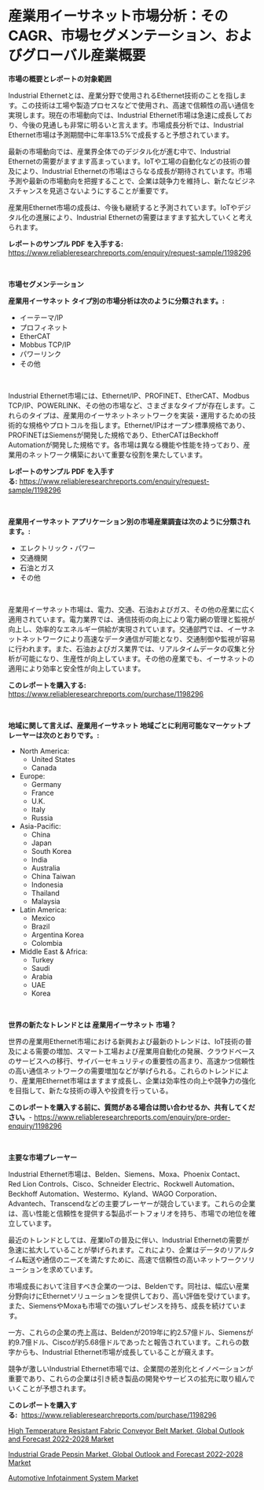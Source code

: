 <p><h1>産業用イーサネット市場分析：そのCAGR、市場セグメンテーション、およびグローバル産業概要</h1></p><p><strong>市場の概要とレポートの対象範囲</strong></p>
<p><p>Industrial Ethernetとは、産業分野で使用されるEthernet技術のことを指します。この技術は工場や製造プロセスなどで使用され、高速で信頼性の高い通信を実現します。現在の市場動向では、Industrial Ethernet市場は急速に成長しており、今後の見通しも非常に明るいと言えます。市場成長分析では、Industrial Ethernet市場は予測期間中に年率13.5%で成長すると予想されています。</p><p>最新の市場動向では、産業界全体でのデジタル化が進む中で、Industrial Ethernetの需要がますます高まっています。IoTや工場の自動化などの技術の普及により、Industrial Ethernetの市場はさらなる成長が期待されています。市場予測や最新の市場動向を把握することで、企業は競争力を維持し、新たなビジネスチャンスを見逃さないようにすることが重要です。</p><p>産業用Ethernet市場の成長は、今後も継続すると予測されています。IoTやデジタル化の進展により、Industrial Ethernetの需要はますます拡大していくと考えられます。</p></p>
<p><strong>レポートのサンプル PDF を入手する:</strong> <a href="https://www.reliableresearchreports.com/enquiry/request-sample/1198296">https://www.reliableresearchreports.com/enquiry/request-sample/1198296</a></p>
<p>&nbsp;</p>
<p><strong>市場セグメンテーション</strong></p>
<p><strong>産業用イーサネット タイプ別の市場分析は次のように分類されます。:</strong></p>
<p><ul><li>イーテーマ/IP</li><li>プロフィネット</li><li>EtherCAT</li><li>Mobbus TCP/IP</li><li>パワーリンク</li><li>その他</li></ul></p>
<p>&nbsp;</p>
<p><p>Industrial Ethernet市場には、Ethernet/IP、PROFINET、EtherCAT、Modbus TCP/IP、POWERLINK、その他の市場など、さまざまなタイプが存在します。これらのタイプは、産業用のイーサネットネットワークを実装・運用するための技術的な規格やプロトコルを指します。Ethernet/IPはオープン標準規格であり、PROFINETはSiemensが開発した規格であり、EtherCATはBeckhoff Automationが開発した規格です。各市場は異なる機能や性能を持っており、産業用のネットワーク構築において重要な役割を果たしています。</p></p>
<p><strong>レポートのサンプル PDF を入手する:</strong>&nbsp;<a href="https://www.reliableresearchreports.com/enquiry/request-sample/1198296">https://www.reliableresearchreports.com/enquiry/request-sample/1198296</a></p>
<p>&nbsp;</p>
<p><strong> 産業用イーサネット アプリケーション別の市場産業調査は次のように分類されます。:</strong></p>
<p><ul><li>エレクトリック・パワー</li><li>交通機関</li><li>石油とガス</li><li>その他</li></ul></p>
<p>&nbsp;</p>
<p><p>産業用イーサネット市場は、電力、交通、石油およびガス、その他の産業に広く適用されています。電力業界では、通信技術の向上により電力網の管理と監視が向上し、効率的なエネルギー供給が実現されています。交通部門では、イーサネットネットワークにより高速なデータ通信が可能となり、交通制御や監視が容易に行われます。また、石油およびガス業界では、リアルタイムデータの収集と分析が可能になり、生産性が向上しています。その他の産業でも、イーサネットの適用により効率と安全性が向上しています。</p></p>
<p><strong>このレポートを購入する:</strong>&nbsp; <a href="https://www.reliableresearchreports.com/purchase/1198296">https://www.reliableresearchreports.com/purchase/1198296</a></p>
<p>&nbsp;</p>
<p><strong>地域に関して言えば、産業用イーサネット 地域ごとに利用可能なマーケットプレーヤーは次のとおりです。:</strong></p>
<p><ul>
    <li>
        North America:
        <ul>
            <li>United States</li>
            <li>Canada</li>
        </ul>
    </li>
    <li>
        Europe:
        <ul>
            <li>Germany</li>
            <li>France</li>
            <li>U.K.</li>
            <li>Italy</li>
            <li>Russia</li>
        </ul>
    </li>
    <li>
        Asia-Pacific:
        <ul>
            <li>China</li>
            <li>Japan</li>
            <li>South Korea</li>
            <li>India</li>
            <li>Australia</li>
            <li>China Taiwan</li>
            <li>Indonesia</li>
            <li>Thailand</li>
            <li>Malaysia</li>
        </ul>
    </li>
    <li>
        Latin America:
        <ul>
            <li>Mexico</li>
            <li>Brazil</li>
            <li>Argentina Korea</li>
            <li>Colombia</li>
        </ul>
    </li>
    <li>
        Middle East & Africa:
        <ul>
            <li>Turkey</li>
            <li>Saudi</li>
            <li>Arabia</li>
            <li>UAE</li>
            <li>Korea</li>
        </ul>
    </li>
    </ul></p>
<p>&nbsp;</p>
<p><strong>世界の新たなトレンドとは 産業用イーサネット 市場？</strong></p>
<p><p>世界の産業用Ethernet市場における新興および最新のトレンドは、IoT技術の普及による需要の増加、スマート工場および産業用自動化の発展、クラウドベースのサービスへの移行、サイバーセキュリティの重要性の高まり、高速かつ信頼性の高い通信ネットワークの需要増加などが挙げられる。これらのトレンドにより、産業用Ethernet市場はますます成長し、企業は効率性の向上や競争力の強化を目指して、新たな技術の導入や投資を行っている。</p></p>
<p><strong>このレポートを購入する前に、質問がある場合は問い合わせるか、共有してください。</strong>- <a href="https://www.reliableresearchreports.com/enquiry/pre-order-enquiry/1198296">https://www.reliableresearchreports.com/enquiry/pre-order-enquiry/1198296</a></p>
<p>&nbsp;</p>
<p><strong>主要な市場プレーヤー</strong></p>
<p><p>Industrial Ethernet市場は、Belden、Siemens、Moxa、Phoenix Contact、Red Lion Controls、Cisco、Schneider Electric、Rockwell Automation、Beckhoff Automation、Westermo、Kyland、WAGO Corporation、Advantech、Transcendなどの主要プレーヤーが競合しています。これらの企業は、高い性能と信頼性を提供する製品ポートフォリオを持ち、市場での地位を確立しています。</p><p>最近のトレンドとしては、産業IoTの普及に伴い、Industrial Ethernetの需要が急速に拡大していることが挙げられます。これにより、企業はデータのリアルタイム転送や通信のニーズを満たすために、高速で信頼性の高いネットワークソリューションを求めています。</p><p>市場成長において注目すべき企業の一つは、Beldenです。同社は、幅広い産業分野向けにEthernetソリューションを提供しており、高い評価を受けています。また、SiemensやMoxaも市場での強いプレゼンスを持ち、成長を続けています。</p><p>一方、これらの企業の売上高は、Beldenが2019年に約2.57億ドル、Siemensが約9.7億ドル、Ciscoが約5.68億ドルであったと報告されています。これらの数字からも、Industrial Ethernet市場が成長していることが窺えます。</p><p>競争が激しいIndustrial Ethernet市場では、企業間の差別化とイノベーションが重要であり、これらの企業は引き続き製品の開発やサービスの拡充に取り組んでいくことが予想されます。</p></p>
<p><strong>このレポートを購入する:</strong>&nbsp;&nbsp;<a href="https://www.reliableresearchreports.com/purchase/1198296">https://www.reliableresearchreports.com/purchase/1198296</a></p>
<p><p><a href="https://view.publitas.com/reportprime-1/high-temperature-resistant-fabric-conveyor-belt-market-global-outlook-and-forecast-2022-2028-market-size-share-trends-analysis-report-by-application-regional-outlook-competitive-strategies-and-segment-forecasts-2023-2030/">High Temperature Resistant Fabric Conveyor Belt Market, Global Outlook and Forecast 2022-2028 Market</a></p><p><a href="https://view.publitas.com/reportprime-1/industrial-grade-pepsin-market-global-outlook-and-forecast-2022-2028-market-size-furnishes-valuable-information-encompassing-market-share-market-trends-and-projections-spanning-from-2023-to-2030/">Industrial Grade Pepsin Market, Global Outlook and Forecast 2022-2028 Market</a></p><p><a href="https://github.com/Glendatilghmankmgz0rbhwpy/Market-Research-Report-List-1/blob/main/automotive-infotainment-system-market.md">Automotive Infotainment System Market</a></p></p>